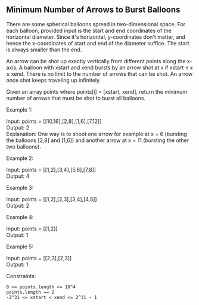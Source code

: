 ##  Minimum Number of Arrows to Burst Balloons

There are some spherical balloons spread in two-dimensional space. For each balloon, provided input is the start and end coordinates of the horizontal diameter. Since it's horizontal, y-coordinates don't matter, and hence the x-coordinates of start and end of the diameter suffice. The start is always smaller than the end.

An arrow can be shot up exactly vertically from different points along the x-axis. A balloon with xstart and xend bursts by an arrow shot at x if xstart ≤ x ≤ xend. There is no limit to the number of arrows that can be shot. An arrow once shot keeps traveling up infinitely.

Given an array points where points[i] = [xstart, xend], return the minimum number of arrows that must be shot to burst all balloons.

 

Example 1:

Input: points = [[10,16],[2,8],[1,6],[7,12]]  
Output: 2  
Explanation: One way is to shoot one arrow for example at x = 6 (bursting the balloons [2,8] and [1,6]) and another arrow at x = 11 (bursting the other two balloons).

Example 2:

Input: points = [[1,2],[3,4],[5,6],[7,8]]  
Output: 4

Example 3:

Input: points = [[1,2],[2,3],[3,4],[4,5]]  
Output: 2

Example 4:

Input: points = [[1,2]]  
Output: 1  

Example 5:

Input: points = [[2,3],[2,3]]  
Output: 1  

 

Constraints:

    0 <= points.length <= 10^4
    points.length == 2
    -2^31 <= xstart < xend <= 2^31 - 1
